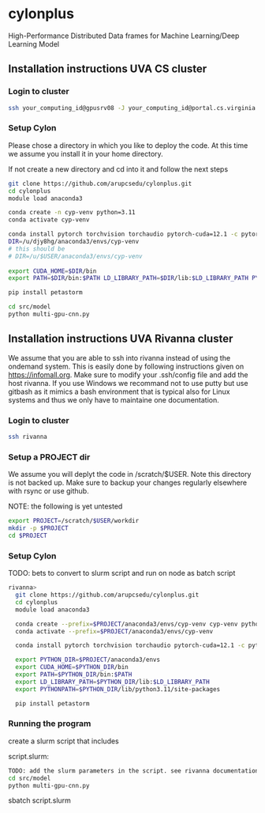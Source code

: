 # cylonplus
High-Performance Distributed Data frames for Machine Learning/Deep Learning Model


## Installation instructions UVA CS cluster

### Login to cluster

```bash
ssh your_computing_id@gpusrv08 -J your_computing_id@portal.cs.virginia.edu
```

### Setup Cylon

Please chose a directory in which you like to deploy the code. 
At this time we assume you install it in your home directory.

If not create a new directory and cd into it and follow the next steps

```bash
git clone https://github.com/arupcsedu/cylonplus.git
cd cylonplus
module load anaconda3

conda create -n cyp-venv python=3.11
conda activate cyp-venv

conda install pytorch torchvision torchaudio pytorch-cuda=12.1 -c pytorch -c nvidia
DIR=/u/djy8hg/anaconda3/envs/cyp-venv
# this should be 
# DIR=/u/$USER/anaconda3/envs/cyp-venv
 
export CUDA_HOME=$DIR/bin
export PATH=$DIR/bin:$PATH LD_LIBRARY_PATH=$DIR/lib:$LD_LIBRARY_PATH PYTHONPATH=$DIR/lib/python3.11/site-packages 

pip install petastorm

cd src/model
python multi-gpu-cnn.py

```

## Installation instructions UVA Rivanna cluster

We assume that you are able to ssh into rivanna instead of using the ondemand system. This is easily done by following instructions given on <https://infomall.org>. Make sure to modify your .ssh/config file and add the host rivanna.
If you use Windows we recommand not to use putty but use gitbash as it mimics a bash environment that is typical also for Linux systems and thus we only have to maintaine one documentation.

### Login to cluster

```bash
ssh rivanna
```

### Setup a PROJECT dir

We assume you will deplyt the code in /scratch/$USER. Note this directory is not backed up. Make sure to backup your changes regularly elsewhere with rsync or use github.

NOTE: the following is yet untested

```bash
export PROJECT=/scratch/$USER/workdir
mkdir -p $PROJECT
cd $PROJECT
```

### Setup Cylon

TODO: bets to convert to slurm script and run on node as batch script

```bash
rivanna>
  git clone https://github.com/arupcsedu/cylonplus.git
  cd cylonplus
  module load anaconda3

  conda create --prefix=$PROJECT/anaconda3/envs/cyp-venv cyp-venv python=3.11
  conda activate --prefix=$PROJECT/anaconda3/envs/cyp-venv

  conda install pytorch torchvision torchaudio pytorch-cuda=12.1 -c pytorch -c nvidia

  export PYTHON_DIR=$PROJECT/anaconda3/envs
  export CUDA_HOME=$PYTHON_DIR/bin
  export PATH=$PYTHON_DIR/bin:$PATH
  export LD_LIBRARY_PATH=$PYTHON_DIR/lib:$LD_LIBRARY_PATH
  export PYTHONPATH=$PYTHON_DIR/lib/python3.11/site-packages 

  pip install petastorm
```

### Running the program

create a slurm script that includes 

script.slurm:

```bash
TODO: add the slurm parameters in the script. see rivanna documentation
cd src/model
python multi-gpu-cnn.py
```

sbatch script.slurm


